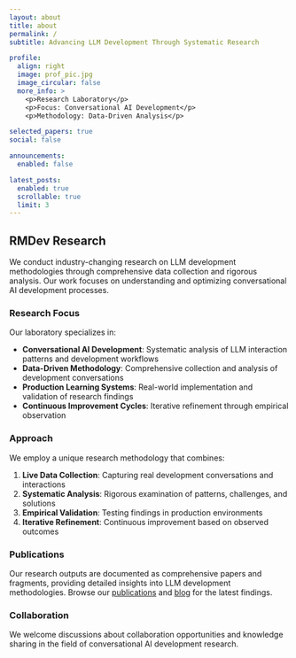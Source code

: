 ```yaml
---
layout: about
title: about
permalink: /
subtitle: Advancing LLM Development Through Systematic Research

profile:
  align: right
  image: prof_pic.jpg
  image_circular: false
  more_info: >
    <p>Research Laboratory</p>
    <p>Focus: Conversational AI Development</p>
    <p>Methodology: Data-Driven Analysis</p>

selected_papers: true
social: false

announcements:
  enabled: false

latest_posts:
  enabled: true
  scrollable: true
  limit: 3
---
```


## RMDev Research

We conduct industry-changing research on LLM development methodologies through comprehensive data collection and rigorous analysis. Our work focuses on understanding and optimizing conversational AI development processes.

### Research Focus

Our laboratory specializes in:

- **Conversational AI Development**: Systematic analysis of LLM interaction patterns and development workflows
- **Data-Driven Methodology**: Comprehensive collection and analysis of development conversations
- **Production Learning Systems**: Real-world implementation and validation of research findings
- **Continuous Improvement Cycles**: Iterative refinement through empirical observation

### Approach

We employ a unique research methodology that combines:

1. **Live Data Collection**: Capturing real development conversations and interactions
2. **Systematic Analysis**: Rigorous examination of patterns, challenges, and solutions
3. **Empirical Validation**: Testing findings in production environments
4. **Iterative Refinement**: Continuous improvement based on observed outcomes

### Publications

Our research outputs are documented as comprehensive papers and fragments, providing detailed insights into LLM development methodologies. Browse our [publications](/publications/) and [blog](/blog/) for the latest findings.

### Collaboration

We welcome discussions about collaboration opportunities and knowledge sharing in the field of conversational AI development research.
